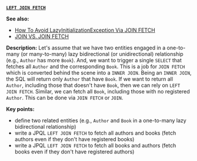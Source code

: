 **[`LEFT JOIN FETCH`](https://github.com/andreipall/Spring-Boot-JPA/tree/master/HibernateSpringBootLeftJoinFetch)**

**See also:**
- [How To Avoid LazyInitializationException Via JOIN FETCH](https://github.com/andreipall/Spring-Boot-JPA/tree/master/HibernateSpringBootJoinFetch)
- [JOIN VS. JOIN FETCH](https://github.com/andreipall/Spring-Boot-JPA/tree/master/HibernateSpringBootJoinVSJoinFetch)

**Description:** Let's assume that we have two entities engaged in a one-to-many (or many-to-many) lazy bidirectional (or unidirectional) relationship (e.g., `Author` has more `Book`). And, we want to trigger a single `SELECT` that fetches all `Author` and the corresponding `Book`. This is a job for `JOIN FETCH` which is converted behind the scene into a `INNER JOIN`. Being an `INNER JOIN`, the SQL will return only `Author` that have `Book`. If we want to return all `Author`, including those that doesn't have `Book`, then we can rely on `LEFT JOIN FETCH`. Similar, we can fetch all `Book`, including those with no registered `Author`. This can be done via `JOIN FETCH` or `JOIN`.

**Key points:**
- define two related entities (e.g., `Author` and `Book` in a one-to-many lazy bidirectional relationship)
- write a JPQL `LEFT JOIN FETCH` to fetch all authors and books (fetch authors even if they don't have registered books)
- write a JPQL `LEFT JOIN FETCH` to fetch all books and authors (fetch books even if they don't have registered authors)
